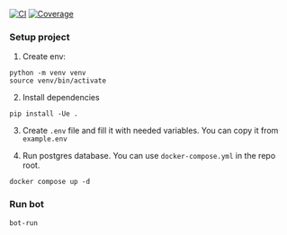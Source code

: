 [![CI](https://github.com/telegrambot-team/LeonardoAI/actions/workflows/ci.yml/badge.svg)](https://github.com/telegrambot-team/LeonardoAI/actions/workflows/ci.yml)
[![Coverage](https://nightly.link/telegrambot-team/LeonardoAI/workflows/ci.yml/main/coverage.svg)](https://github.com/telegrambot-team/LeonardoAI/actions/workflows/ci.yml)

### Setup project

1. Create env:

```
python -m venv venv
source venv/bin/activate
```

2. Install dependencies

```
pip install -Ue .
```

3. Create `.env` file and fill it with needed variables. You can copy it from `example.env`

4. Run postgres database. You can use `docker-compose.yml` in the repo root.

```
docker compose up -d
```

### Run bot

```
bot-run
```
